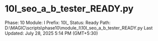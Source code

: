 # 10I_seo_a_b_tester_READY.py

Phase: 10
Module: I
Prefix: 10I_
Status: Ready
Path: D:\MAGIC\scripts\phase10\module_I\10I_seo_a_b_tester_READY.py
Last Updated: July 28, 2025 5:14 PM (GMT+5:30)
